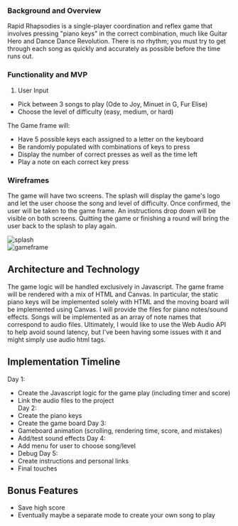 ### Background and Overview
Rapid Rhapsodies is a single-player coordination and reflex game that involves pressing "piano keys" in the correct combination, much like Guitar Hero and Dance Dance Revolution. There is no rhythm; you must try to get through each song as quickly and accurately as possible before the time runs out.

### Functionality and MVP
1. User Input  
- Pick between 3 songs to play (Ode to Joy, Minuet in G, Fur Elise)
- Choose the level of difficulty (easy, medium, or hard)  

The Game frame will:
- Have 5 possible keys each assigned to a letter on the keyboard
- Be randomly populated with combinations of keys to press
- Display the number of correct presses as well as the time left
- Play a note on each correct key press

### Wireframes
The game will have two screens. The splash will display the game's logo and let the user choose the song and level of difficulty. Once confirmed, the user will be taken to the game frame. An instructions drop down will be visible on both screens. Quitting the game or finishing a round will bring the user back to the splash to play again.

![splash](https://github.com/jared-greenberg/rapid_rhapsodies/tree/main/src/assets/splash.png)  
![gameframe](https://github.com/jared_greenberg/rapid_rhapsodies/tree/main/src/assets/game_frame.png)


## Architecture and Technology
The game logic will be handled exclusively in Javascript. The game frame will be rendered with a mix of HTML and Canvas. In particular, the static piano keys will be implemented solely with HTML and the moving board will be implemented using Canvas. I will provide the files for piano notes/sound effects. Songs will be implemented as an array of note names that correspond to audio files. Ultimately, I would like to use the Web Audio API to help avoid sound latency, but I've been having some issues with it and might simply use audio html tags.

## Implementation Timeline
Day 1:
- Create the Javascript logic for the game play (including timer and score)
- Link the audio files to the project  
Day 2:
- Create the piano keys
- Create the game board
Day 3: 
- Gameboard animation (scrolling, rendering time, score, and mistakes)
- Add/test sound effects
Day 4: 
- Add menu for user to choose song/level
- Debug
Day 5:
- Create instructions and personal links
- Final touches


## Bonus Features
 - Save high score
 - Eventually maybe a separate mode to create your own song to play




